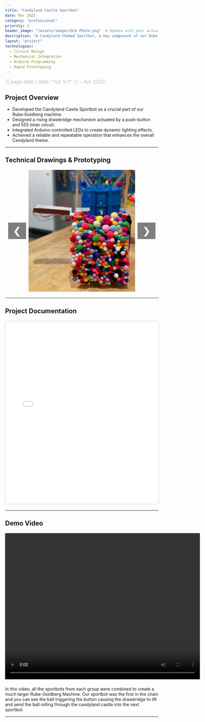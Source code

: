 ```yaml
---
title: "Candyland Castle Sportbot"
date: Mar 2022
category: "professional"
priority: 3
header_image: "/assets/images/DC6 Photo.png"  # Update with your actual image file
description: "A Candyland-themed Sportbot, a key component of our Rube-Goldberg machine featuring a rising drawbridge and dynamic LED effects."
layout: "project"
technologies:
  - Circuit Design
  - Mechanical Integration
  - Arduino Programming
  - Rapid Prototyping
---
```


<div class="project-meta">
  <span class="project-date">{{ page.date | date: "%b %Y" }} – Apr 2022</span>
</div>

## Project Overview
- Developed the Candyland Castle Sportbot as a crucial part of our Rube‑Goldberg machine.
- Designed a rising drawbridge mechanism actuated by a push-button and 555 timer circuit.
- Integrated Arduino-controlled LEDs to create dynamic lighting effects.
- Achieved a reliable and repeatable operation that enhances the overall Candyland theme.

---

## Technical Drawings & Prototyping
<div class="carousel-container">
  <button class="carousel-btn prev" onclick="changeSlide(-1)">❮</button>
  <div class="carousel">
    <img src="/assets/images/DC6 Photo.png" alt="Sportbot Prototype 1" class="carousel-image active" onclick="toggleImageSize(this)">
    <img src="/assets/images/circuit 1.png" alt="Sportbot Prototype 2" class="carousel-image" onclick="toggleImageSize(this)">
    <img src="/assets/images/circuit 2.png" alt="Sportbot Prototype 3" class="carousel-image" onclick="toggleImageSize(this)">
    <img src="/assets/images/schematic.png" alt="Sportbot Prototype 4" class="carousel-image" onclick="toggleImageSize(this)">
  </div>
  <button class="carousel-btn next" onclick="changeSlide(1)">❯</button>
</div>

---

## Project Documentation
<embed src="/assets/documents/DC 6.pdf" width="100%" height="600px" type="application/pdf">

---
## Demo Video

<div class="video-container">
    <video width="640" height="480" controls>
        <source src="https://raw.githubusercontent.com/isabeldudlyke/isabeldudlyke.github.io/main/assets/videos/SportBot.mp4" type="video/mp4">
        Your browser does not support the video tag.
    </video>
</div>

In this video, all the sportbots from each group were combined to create a much larger Rube-Goldberg Machine. Our sportbot was the first in the chain and you can see the ball triggering the button causing the drawbridge to lift and send the ball rolling through the candyland castle into the next sportbot. 

---

<style>
  
.project-content h1 {
    color: #f0f0f0;  /* Light gray (adjust as needed) */
    font-size: 2.5rem;  /* Adjust for visibility */
    margin-bottom: 10px;
}
/* Project Metadata */
.project-meta {
  font-size: 1rem;
  color: #888;
  font-weight: 400;
  margin-bottom: 1rem;
  text-align: left;
}
.project-date {
  display: block;
  font-size: 1rem;
  color: #bbb;
}

/* Carousel Container */
.carousel-container {
  position: relative;
  width: 100%;
  max-width: 700px;
  margin: 20px auto;
  overflow: hidden;
  text-align: center;
}
/* Carousel */
.carousel {
  width: 100%;
}
/* Carousel Images: set uniform height */
.carousel-container .carousel-image {
  width: 100%;
  max-width: 700px;
  height: 400px; /* Fixed height for uniformity */
  object-fit: contain;
  display: none;
  border-radius: 8px;
  cursor: pointer;
  margin: 0 auto;
}
.carousel-container .carousel-image.active {
  display: block;
}
/* Navigation Buttons */
.carousel-btn {
  position: absolute;
  top: 50%;
  transform: translateY(-50%);
  background-color: rgba(0,0,0,0.5);
  color: #fff;
  border: none;
  font-size: 2rem;
  padding: 0.5rem 1rem;
  cursor: pointer;
  z-index: 10;
}
.carousel-btn.prev {
  left: 10px;
}
.carousel-btn.next {
  right: 10px;
}
.carousel-btn:hover {
  background-color: rgba(0,0,0,0.8);
}
/* Click-to-Expand: limit expanded size */
.carousel-container .carousel-image.expanded {
  position: fixed;
  top: 50%;
  left: 50%;
  transform: translate(-50%, -50%);
  max-width: 90vw;
  max-height: 90vh;
  width: auto;
  height: auto;
  z-index: 1000;
  background: rgba(0,0,0,0.8);
  padding: 10px;
  border-radius: 8px;
  object-fit: contain;
}

.video-container {
    text-align: center;
    margin: 20px 0;
}

embed {
    display: block;
    margin: 20px auto;
    border: 1px solid #ccc;
    border-radius: 8px;
}
  
</style>

<script>
document.addEventListener("DOMContentLoaded", function() {
  const images = document.querySelectorAll('.carousel-container .carousel-image');
  let currentSlide = 0;
  function showSlide(index) {
    images.forEach((img, i) => {
      img.classList.toggle('active', i === index);
    });
  }
  window.changeSlide = function(step) {
    currentSlide += step;
    if (currentSlide >= images.length) currentSlide = 0;
    if (currentSlide < 0) currentSlide = images.length - 1;
    showSlide(currentSlide);
  }
  window.toggleImageSize = function(img) {
    img.classList.toggle('expanded');
  }
  showSlide(currentSlide);
});
</script>
